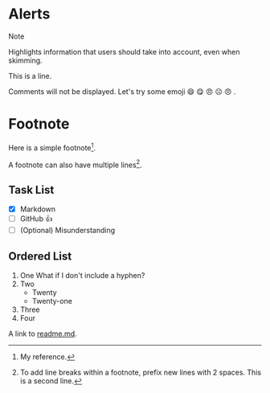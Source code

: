 # Alerts
> [!NOTE]
> Highlights information that users should take into account, even when skimming.

This is a line.
<!-- This is a comments -->
Comments will not be displayed.
Let's try some emoji :smile: :yum: :angry: ☹️ :angry: .


# Footnote
Here is a simple footnote[^1].

A footnote can also have multiple lines[^2].

[^1]: My reference.
[^2]: To add line breaks within a footnote, prefix new lines with 2 spaces.
  This is a second line.
  
## Task List
- [x] Markdown
- [ ] GitHub :+1:
- [ ] \(Optional\) Misunderstanding

## Ordered List
1. One
   What if I don't include a hyphen?
3. Two
   - Twenty
   - Twenty-one
4. Three
5. Four

A link to [readme.md](readme.md#section-2).

